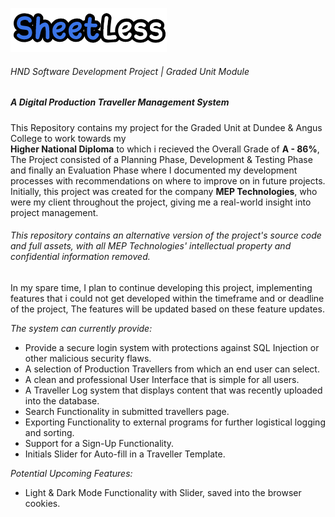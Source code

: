 ![Logo](https://raw.githubusercontent.com/connleyfarquhar/SheetLess/main/Logo%20Concepts/DTS.png)                  
###### HND Software Development Project | Graded Unit Module
##### A Digital Production Traveller Management System     
      
This Repository contains my project for the Graded Unit at Dundee & Angus College to work towards my        
**Higher National Diploma** to which i recieved the Overall Grade of **A - 86%**, The Project consisted of a Planning Phase, Development & Testing Phase and finally an Evaluation Phase where I documented my development processes with recommendations on where to improve on in future projects.        
Initially, this project was created for the company **MEP Technologies**, who were my client throughout the project, giving me a real-world insight into project management.     
        
###### *This repository contains an alternative version of the project's source code and full assets, with all MEP Technologies' intellectual property and confidential information removed.*     

In my spare time, I plan to continue developing this project, implementing features that i could not get developed within the timeframe and or deadline of the project, The features will be updated based on these feature updates.     
          
*The system can currently provide:*
- Provide a secure login system with protections against SQL Injection or other malicious security flaws.
- A selection of Production Travellers from which an end user can select.
- A clean and professional User Interface that is simple for all users.
- A Traveller Log system that displays content that was recently uploaded into the database.
- Search Functionality in submitted travellers page. 
- Exporting Functionality to external programs for further logistical logging and sorting.
- Support for a Sign-Up Functionality.
- Initials Slider for Auto-fill in a Traveller Template.
          
*Potential Upcoming Features:*
- Light & Dark Mode Functionality with Slider, saved into the browser cookies.
